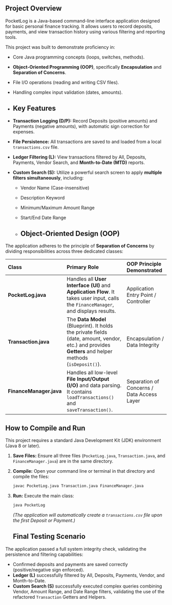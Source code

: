 ## Project Overview

PocketLog is a Java-based command-line interface application designed for basic personal finance tracking. It allows users to record deposits, payments, and view transaction history using various filtering and reporting tools.

This project was built to demonstrate proficiency in:
* Core Java programming concepts (loops, switches, methods).
* **Object-Oriented Programming (OOP)**, specifically **Encapsulation** and **Separation of Concerns**.
* File I/O operations (reading and writing CSV files).
* Handling complex input validation (dates, amounts).

* ## Key Features

* **Transaction Logging (D/P):** Record Deposits (positive amounts) and Payments (negative amounts), with automatic sign correction for expenses.
* **File Persistence:** All transactions are saved to and loaded from a local `transactions.csv` file.
* **Ledger Filtering (L):** View transactions filtered by All, Deposits, Payments, Vendor Search, and **Month-to-Date (MTD)** reports.
* **Custom Search (S):** Utilize a powerful search screen to apply **multiple filters simultaneously**, including:
    * Vendor Name (Case-insensitive)
    * Description Keyword
    * Minimum/Maximum Amount Range
    * Start/End Date Range
 
    * ## Object-Oriented Design (OOP)

The application adheres to the principle of **Separation of Concerns** by dividing responsibilities across three dedicated classes:

| Class | Primary Role | OOP Principle Demonstrated |
| :--- | :--- | :--- |
| **PocketLog.java** | Handles all **User Interface (UI)** and **Application Flow**. It takes user input, calls the `FinanceManager`, and displays results. | Application Entry Point / Controller |
| **Transaction.java** | The **Data Model** (Blueprint). It holds the private fields (date, amount, vendor, etc.) and provides **Getters** and helper methods (`isDeposit()`). | Encapsulation / Data Integrity |
| **FinanceManager.java** | Handles all low-level **File Input/Output (I/O)** and data parsing. It contains `loadTransactions()` and `saveTransaction()`. | Separation of Concerns / Data Access Layer |

## How to Compile and Run

This project requires a standard Java Development Kit (JDK) environment (Java 8 or later).

1.  **Save Files:** Ensure all three files (`PocketLog.java`, `Transaction.java`, and `FinanceManager.java`) are in the same directory.
2.  **Compile:** Open your command line or terminal in that directory and compile the files:
    ```bash
    javac PocketLog.java Transaction.java FinanceManager.java
    ```
3.  **Run:** Execute the main class:
    ```bash
    java PocketLog
    ```
    *(The application will automatically create a `transactions.csv` file upon the first Deposit or Payment.)*

    ## Final Testing Scenario

The application passed a full system integrity check, validating the persistence and filtering capabilities:

* Confirmed deposits and payments are saved correctly (positive/negative sign enforced).
* **Ledger (L)** successfully filtered by All, Deposits, Payments, Vendor, and Month-to-Date.
* **Custom Search (S)** successfully executed complex queries combining Vendor, Amount Range, and Date Range filters, validating the use of the refactored `Transaction` Getters and Helpers.

